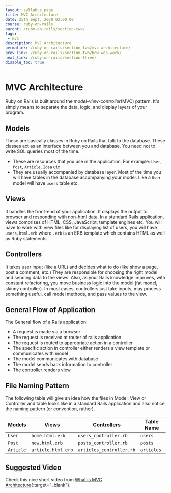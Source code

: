 ```yaml
---
layout: syllabus_page
title: MVC Architecture
date: 25th Sept, 2020 02:00:00
course: ruby-on-rails
parent: /ruby-on-rails/section-two/
tags:
 - mvc
description: MVC Architecture
permalink: /ruby-on-rails/section-two/mvc-architecture/
prev_link: /ruby-on-rails/section-two/how-web-work/
next_link: /ruby-on-rails/section-three/
disable_toc: true
---
```


# MVC Architecture

Ruby on Rails is built around the _model-view-controller_(MVC) pattern. It's simply means to separate the data, logic, and display layers of your program.

## Models

  These are basically classes in Ruby on Rails that talk to the database. These classes act as an interface between you and database. You need not to write SQL queries most of the time.

  - These are resources that you use in the application. For example: `User`, `Post`, `Article`, `Idea` etc
  - They are usually accompanied by database layer. Most of the time you will have tables in the database accompanying your model. Like a `User` model will have `users` table etc.

## Views

  It handles the front-end of your application. It displays the output to browser and responding with non-html data. In a standard Rails application, views comprises of HTML, CSS, JavaScript, template engines etc. You will have to work with view
  files like for displaying list of users, you will have `users.html.erb` where `.erb` is an ERB template which contains HTML as well as Ruby statements.

## Controllers

  It takes user input (like a URL) and decides what to do (like show a page, post a comment, etc.)
  They are responsible for choosing the right model and sending data to the views.
  Also, as your Rails knowledge improves, with constant refactoring, you move business logic into the model (fat model, skinny controller).
  In most cases, controllers just take inputs, may process something useful, call model methods, and pass values to the view.

## General Flow of Application

The General flow of a Rails application:

- A request is made via a browser
- The request is received at router of rails application
- The request is routed to appropriate action in a controller
- The specific action in controller either renders a view template or communicates with model
- The model communicates with database
- The model sends back information to controller
- The controller renders view

## File Naming Pattern

The following table will give an idea how the files in Model, View or Controller and table looks like in a standard Rails application and also notice the naming pattern (or convention, rather).

| Models | Views | Controllers | Table Name |
| -- | -- | -- | -- |
| `User` | `home.html.erb` | `users_controller.rb` | `users` |
| `Post` | `new.html.erb` | `posts_controller.rb` | `posts` |
| `Article` | `article.html.erb` | `articles_controller.rb` | `articles` |

## Suggested Video

Check this nice short video from [What is MVC Architecture](https://www.youtube.com/watch?v=mtZdybMV4Bw){:target="_blank"}.
